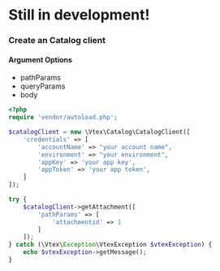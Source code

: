 # Still in development!

### Create an Catalog client

#### Argument Options
* pathParams
* queryParams
* body

```php
<?php
require 'vendor/autoload.php';

$catalogClient = new \Vtex\Catalog\CatalogClient([
    'credentials' => [
        'accountName' => "your account name",
        'environment' => "your environment",
        'appKey' => 'your app key',
        'appToken' => 'your app token',
    ]
]);

try {
    $catalogClient->getAttachment([
        'pathParams' => [
            'attachmentid' => 1
        ]
    ]);
} catch (\Vtex\Exception\VtexException $vtexException) {
    echo $vtexException->getMessage();
}
```